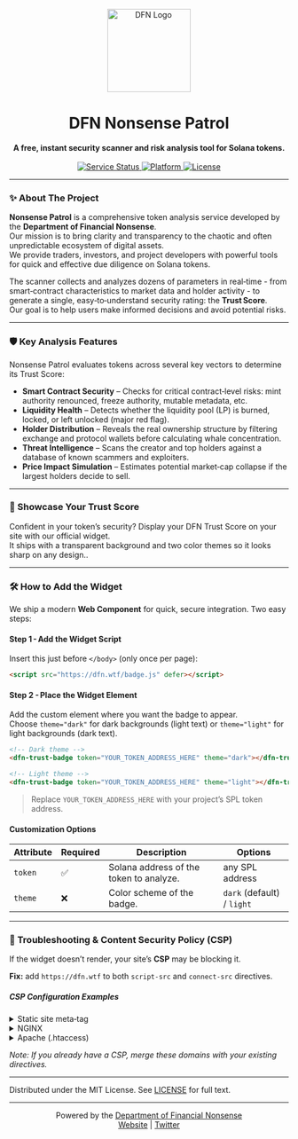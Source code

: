 
<p align="center"> 
  <img src="https://dfn.wtf/DFN_logo_IDK_center.png" alt="DFN Logo" width="150"/>
</p>

<h1 align="center">DFN Nonsense Patrol</h1>

<p align="center">
  <strong>A free, instant security scanner and risk analysis tool for Solana tokens.</strong>
  <br /><br />
  <a href="https://dfn.wtf/patrol">
    <img src="https://img.shields.io/badge/service-online-success.svg" alt="Service Status">
  </a>
  <a href="https://github.com/dfnwtf/patrol">
    <img src="https://img.shields.io/badge/platform-Solana-blueviolet.svg" alt="Platform">
  </a>
  <a href="https://opensource.org/license/mit">
    <img src="https://img.shields.io/badge/license-MIT-green.svg" alt="License">
  </a>
</p>

---

### ✨ About The Project

**Nonsense Patrol** is a comprehensive token analysis service developed by the **Department of Financial Nonsense**.  
Our mission is to bring clarity and transparency to the chaotic and often unpredictable ecosystem of digital assets.  
We provide traders, investors, and project developers with powerful tools for quick and effective due diligence on Solana tokens.

The scanner collects and analyzes dozens of parameters in real‑time - from smart‑contract characteristics to market data and holder activity - to generate a single, easy‑to‑understand security rating: the **Trust Score**.  
Our goal is to help users make informed decisions and avoid potential risks.

---

### 🛡️ Key Analysis Features

Nonsense Patrol evaluates tokens across several key vectors to determine its Trust Score:

* **Smart Contract Security** – Checks for critical contract‑level risks: mint authority renounced, freeze authority, mutable metadata, etc.  
* **Liquidity Health** – Detects whether the liquidity pool (LP) is burned, locked, or left unlocked (major red flag).  
* **Holder Distribution** – Reveals the real ownership structure by filtering exchange and protocol wallets before calculating whale concentration.  
* **Threat Intelligence** – Scans the creator and top holders against a database of known scammers and exploiters.  
* **Price Impact Simulation** – Estimates potential market‑cap collapse if the largest holders decide to sell.

---

### 🚀 Showcase Your Trust Score

Confident in your token’s security? Display your DFN Trust Score on your site with our official widget.  
It ships with a transparent background and two color themes so it looks sharp on any design..

---

### 🛠️ How to Add the Widget

We ship a modern **Web Component** for quick, secure integration. Two easy steps:

#### Step 1 - Add the Widget Script

Insert this just before `</body>` (only once per page):

```html
<script src="https://dfn.wtf/badge.js" defer></script>
```

#### Step 2 - Place the Widget Element

Add the custom element where you want the badge to appear.  
Choose `theme="dark"` for dark backgrounds (light text) or `theme="light"` for light backgrounds (dark text).

```html
<!-- Dark theme -->
<dfn-trust-badge token="YOUR_TOKEN_ADDRESS_HERE" theme="dark"></dfn-trust-badge>

<!-- Light theme -->
<dfn-trust-badge token="YOUR_TOKEN_ADDRESS_HERE" theme="light"></dfn-trust-badge>
```

> Replace `YOUR_TOKEN_ADDRESS_HERE` with your project’s SPL token address.

#### Customization Options

| Attribute | Required | Description | Options |
|-----------|----------|-------------|---------|
| `token`   | ✅       | Solana address of the token to analyze. | any SPL address |
| `theme`   | ❌       | Color scheme of the badge. | `dark` (default) / `light` |

---

### 🔧 Troubleshooting & Content Security Policy (CSP)

If the widget doesn’t render, your site’s **CSP** may be blocking it.

**Fix:** add `https://dfn.wtf` to both `script-src` and `connect-src` directives.

##### CSP Configuration Examples

<details>
<summary>Static site meta‑tag</summary>

```html
<meta http-equiv="Content-Security-Policy" content="script-src 'self' https://dfn.wtf; connect-src 'self' https://dfn.wtf;">
```
</details>

<details>
<summary>NGINX</summary>

```nginx
add_header Content-Security-Policy "script-src 'self' https://dfn.wtf; connect-src 'self' https://dfn.wtf;";
```
</details>

<details>
<summary>Apache (.htaccess)</summary>

```apache
Header set Content-Security-Policy "script-src 'self' https://dfn.wtf; connect-src 'self' https://dfn.wtf;"
```
</details>

_Note: If you already have a CSP, merge these domains with your existing directives._

---

Distributed under the MIT License. See <a href="https://opensource.org/license/mit">LICENSE</a> for full text.

---

<p align="center">
  Powered by the <a href="https://dfn.wtf">Department of Financial Nonsense</a><br/>
  <a href="https://dfn.wtf">Website</a> | <a href="https://x.com/IDK_DFN">Twitter</a>
</p>
